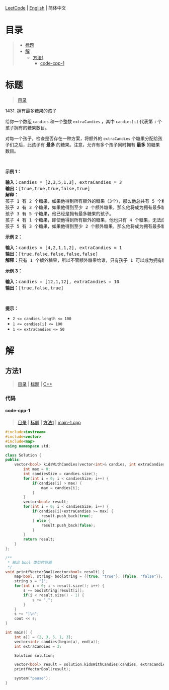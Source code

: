 [LeetCode](../README.CN.md) | [English](./README.md) | 简体中文

# 目录

>- [标题](#标题)
>- [解](#解)
>    - [方法1](#方法1)
>        - [code-cpp-1](#code-cpp-1)

# 标题

>[目录](#目录)

1431.&nbsp;拥有最多糖果的孩子

<p>给你一个数组&nbsp;<code>candies</code>&nbsp;和一个整数&nbsp;<code>extraCandies</code>&nbsp;，其中&nbsp;<code>candies[i]</code>&nbsp;代表第 <code>i</code> 个孩子拥有的糖果数目。</p>

<p>对每一个孩子，检查是否存在一种方案，将额外的&nbsp;<code>extraCandies</code>&nbsp;个糖果分配给孩子们之后，此孩子有 <strong>最多</strong>&nbsp;的糖果。注意，允许有多个孩子同时拥有 <strong>最多</strong>&nbsp;的糖果数目。</p>

<p>&nbsp;</p>

<p><strong>示例 1：</strong></p>

<pre><strong>输入：</strong>candies = [2,3,5,1,3], extraCandies = 3
<strong>输出：</strong>[true,true,true,false,true] 
<strong>解释：</strong>
孩子 1 有 2 个糖果，如果他得到所有额外的糖果（3个），那么他总共有 5 个糖果，他将成为拥有最多糖果的孩子。
孩子 2 有 3 个糖果，如果他得到至少 2 个额外糖果，那么他将成为拥有最多糖果的孩子。
孩子 3 有 5 个糖果，他已经是拥有最多糖果的孩子。
孩子 4 有 1 个糖果，即使他得到所有额外的糖果，他也只有 4 个糖果，无法成为拥有糖果最多的孩子。
孩子 5 有 3 个糖果，如果他得到至少 2 个额外糖果，那么他将成为拥有最多糖果的孩子。
</pre>

<p><strong>示例 2：</strong></p>

<pre><strong>输入：</strong>candies = [4,2,1,1,2], extraCandies = 1
<strong>输出：</strong>[true,false,false,false,false] 
<strong>解释：</strong>只有 1 个额外糖果，所以不管额外糖果给谁，只有孩子 1 可以成为拥有糖果最多的孩子。
</pre>

<p><strong>示例 3：</strong></p>

<pre><strong>输入：</strong>candies = [12,1,12], extraCandies = 10
<strong>输出：</strong>[true,false,true]
</pre>

<p>&nbsp;</p>

<p><strong>提示：</strong></p>

<ul>
	<li><code>2 &lt;= candies.length &lt;= 100</code></li>
	<li><code>1 &lt;= candies[i] &lt;= 100</code></li>
	<li><code>1 &lt;= extraCandies &lt;= 50</code></li>
</ul>


# 解

## 方法1

>[目录](#目录) | [标题](#标题) | [C++](#code-cpp-1)

### 代码

#### code-cpp-1

>[目录](#目录) | [标题](#标题) | [方法1](#方法1) | [main-1.cpp](./main-1.cpp "main-1.cpp")

```C++
#include<iostream>
#include<vector>
#include<map>
using namespace std;

class Solution {
public:
    vector<bool> kidsWithCandies(vector<int>& candies, int extraCandies) {
        int max = 0;
        int candiesSize = candies.size();
        for(int i = 0; i < candiesSize; i++) {
            if(candies[i] > max) {
                max = candies[i];
            }
        }
        vector<bool> result;
        for(int i = 0; i < candiesSize; i++) {
            if(candies[i]+extraCandies >= max) {
                result.push_back(true);
            } else {
                result.push_back(false);
            }
        }
        return result;
    }
};

/**
 * 输出 bool 类型的容器
 */
void printfVectorBool(vector<bool> result) {
    map<bool, string> boolString = {{true, "true"}, {false, "false"}};
    string s = "[";
    for(int i = 0; i < result.size(); i++) {
        s += boolString[result[i]];
        if(i < result.size() - 1) {
            s += ",";
        }
    }
    s += "]\n";
    cout << s;
}

int main() {
    int a[] = {2, 3, 5, 1, 3};
    vector<int> candies(begin(a), end(a));
    int extraCandies = 3;

    Solution solution;

    vector<bool> result = solution.kidsWithCandies(candies, extraCandies);
    printfVectorBool(result);

    system("pause");
}
```

